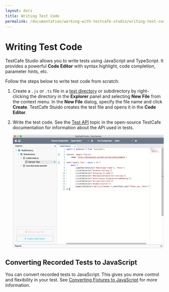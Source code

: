 ```yaml
---
layout: docs
title: Writing Test Code
permalink: /documentation/working-with-testcafe-studio/writing-test-code.html
---
```

# Writing Test Code

TestCafe Studio allows you to write tests using JavaScript and TypeScript. It provides a powerful **Code Editor** with syntax highlight, code completion, parameter hints, etc.

Follow the steps below to write test code from scratch:

1. Create a `.js` or `.ts` file in a [test directory](organizing-tests.md#test-directory) or subdirectory by right-clicking the directory in the **Explorer** panel and selecting **New File** from the context menu. In the **New File** dialog, specify the file name and click **Create**. TestCafe Stuido creates the test file and opens it in the **Code Editor**.

2. Write the test code. See the [Test API](https://devexpress.github.io/testcafe/documentation/test-api/) topic in the open-source TestCafe documentation for information about the API used in tests.

    ![Code Editor](../../images/working-with-testcafe-studio/code-editor.png)

## Converting Recorded Tests to JavaScript

You can convert recorded tests to JavaScript. This gives you more control and flexibility in your test. See [Converting Fixtures to JavaScript](../user-interface/explorer-panel.md#converting-fixtures-to-javascript) for more information.